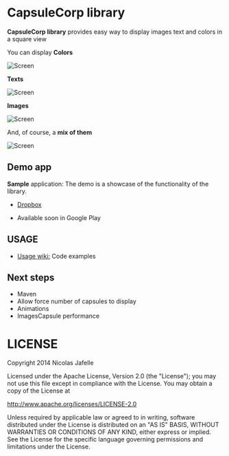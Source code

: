 # CapsuleCorp library

**CapsuleCorp library** provides easy way to display images text and colors in a square view

You can display **Colors**

![Screen](https://raw2.github.com/alorma/capsulecorp/master/doc/art/screen_colors.png)

**Texts**

![Screen](https://raw2.github.com/alorma/capsulecorp/master/doc/art/screen_text.png)

**Images**

![Screen](https://raw2.github.com/alorma/capsulecorp/master/doc/art/screen_images.png)

And, of course, a **mix of them**

![Screen](https://raw2.github.com/alorma/capsulecorp/master/doc/art/screen_list.png)

## Demo app

**Sample** application: The demo is a showcase of the functionality of the library.

* [Dropbox](https://www.dropbox.com/s/1wtuw1gbj6uytgd/CapsuleCorp.apk)

* Available soon in Google Play

## USAGE

* [Usage wiki:](https://github.com/alorma/capsulecorp/blob/master/doc/wiki/README.md) Code examples

## Next steps

* Maven
* Allow force number of capsules to display
* Animations
* ImagesCapsule performance

LICENSE
===========

Copyright 2014 Nicolas Jafelle

Licensed under the Apache License, Version 2.0 (the "License");
you may not use this file except in compliance with the License.
You may obtain a copy of the License at

   http://www.apache.org/licenses/LICENSE-2.0

Unless required by applicable law or agreed to in writing, software
distributed under the License is distributed on an "AS IS" BASIS,
WITHOUT WARRANTIES OR CONDITIONS OF ANY KIND, either express or implied.
See the License for the specific language governing permissions and
limitations under the License.